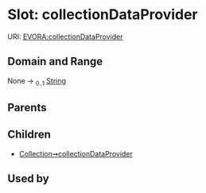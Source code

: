 
# Slot: collectionDataProvider



URI: [EVORA:collectionDataProvider](https://evora-project.eu/collectionDataProvider)


## Domain and Range

None &#8594;  <sub>0..1</sub> [String](types/String.md)

## Parents


## Children

 *  [Collection➞collectionDataProvider](Collection_collectionDataProvider.md)

## Used by

